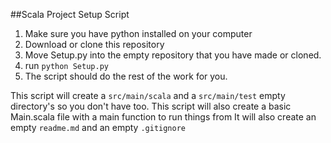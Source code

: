 ##Scala Project Setup Script

1. Make sure you have python installed on your computer
1. Download or clone this repository
1. Move Setup.py into the empty repository that you have made or cloned.
1. run `python Setup.py`
1. The script should do the rest of the work for you.

This script will create a `src/main/scala` and a `src/main/test` empty directory's so you don't have too.
This script will also create a basic Main.scala file with a main function to run things from
It will also create an empty `readme.md` and an empty `.gitignore`
